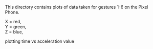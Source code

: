 This directory contains plots of data taken for gestures 1-6 on the Pixel Phone.

X = red,    
Y = green,    
Z = blue,

plotting time vs acceleration value
